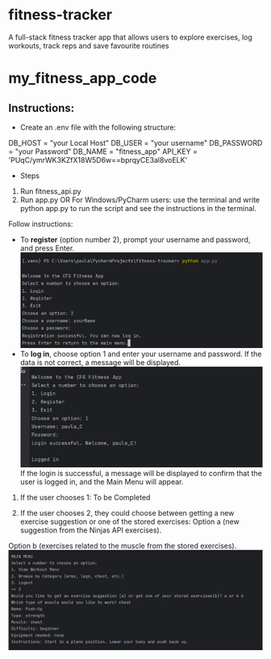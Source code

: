 # fitness-tracker
A full-stack fitness tracker app that allows users to explore exercises, log workouts, track reps and save favourite routines

# my_fitness_app_code

## Instructions:
* Create an .env file with the following structure:

DB_HOST = "your Local Host"
DB_USER = "your username"
DB_PASSWORD = "your Password”
DB_NAME = "fitness_app"
API_KEY = 'PUqC/ymrWK3KZfX18W5D6w==bprqyCE3al8voELK'

* Steps
1. Run fitness_api.py
2. Run app.py
OR
For Windows/PyCharm users: use the terminal and write python app.py to run the script and see the instructions in the terminal.

Follow instructions:
* To **register** (option number 2), prompt your username and password, and press Enter.
![A screenshot](https://github.com/elenamurgia/fitness-tracker/blob/main/Images/Screenshot_reg_terminal.png "Screenshot register terminal")
* To **log in**, choose option 1 and enter your username and password. If the data is not correct, a message will be displayed.
![A screenshot](https://github.com/elenamurgia/fitness-tracker/blob/main/Images/Screenshot_login_terminal.png "Screenshot login terminal")
If the login is successful, a message will be displayed to confirm that the user is logged in, and the Main Menu will appear.

1. If the user chooses 1:
To be Completed


2. If the user chooses 2, they could choose between getting a new exercise suggestion or one of the stored exercises:
Option a (new suggestion from the Ninjas API exercises).

Option b (exercises related to the muscle from the stored exercises).
![A screenshot](https://github.com/elenamurgia/fitness-tracker/blob/main/Images/Screenshot_exercise_suggestion_menu.png "Screenshot exercise suggestion terminal")


